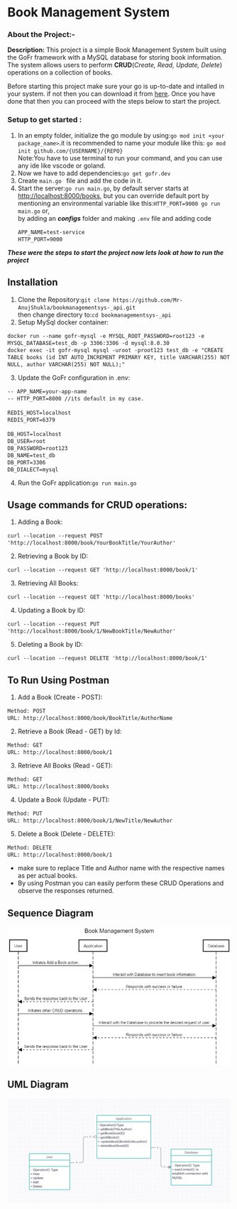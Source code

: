 # Book Management System

### About the Project:-
**Description:** This project is a simple Book Management System built using the GoFr framework with a MySQL database for storing book information.
The system allows users to perform **CRUD**(_Create, Read, Update, Delete_) operations on a collection of books.

Before starting this project make sure your go is up-to-date and intalled in your system.
if not then you can download it from [here](https://go.dev/).
Once you have done that then you can proceed with the steps below to start the project.

### Setup to get started :
1. In an empty folder, initialize the go module by using:`go mod init <your package_name>`.it is recommended to name your module like this: `go mod init github.com/{USERNAME}/{REPO}`<br>
Note:You have to use terminal to run your command, and you can use any ide like vscode or goland.<br>
2. Now we have to add dependencies:`go get gofr.dev`
3. Create `main.go ` file and add the code in it.
4. Start the server:`go run main.go`, by default server starts at [http://localhost:8000/books](http://localhost:8000/books), but you can override default port by mentioning an environmental variable
like this:`HTTP_PORT=9000 go run main.go`
 or,<br>
by adding an **_configs_** folder and making `.env` file and adding code
    ```
    APP_NAME=test-service
    HTTP_PORT=9000
    ```
   
**_These were the steps to start the project now lets look at how to run the project_**

## Installation
1. Clone the Repository:`git clone https://github.com/Mr-AnujShukla/bookmanagementsys-_api.git`<br>then change directory to:`cd bookmanagementsys-_api`
2. Setup MySql docker container:
```azure
docker run --name gofr-mysql -e MYSQL_ROOT_PASSWORD=root123 -e MYSQL_DATABASE=test_db -p 3306:3306 -d mysql:8.0.30
docker exec -it gofr-mysql mysql -uroot -proot123 test_db -e "CREATE TABLE books (id INT AUTO_INCREMENT PRIMARY KEY, title VARCHAR(255) NOT NULL, author VARCHAR(255) NOT NULL);"
```
3. Update the GoFr configuration in .env:
```azure
-- APP_NAME=your-app-name
-- HTTP_PORT=8000 //its default in my case.

REDIS_HOST=localhost
REDIS_PORT=6379

DB_HOST=localhost
DB_USER=root
DB_PASSWORD=root123
DB_NAME=test_db
DB_PORT=3306
DB_DIALECT=mysql

```
4. Run the GoFr application:`go run main.go`

## Usage commands for CRUD operations:
1. Adding a Book:
```azure
curl --location --request POST 'http://localhost:8000/book/YourBookTitle/YourAuthor'
```
2. Retrieving a Book by ID:
```azure
curl --location --request GET 'http://localhost:8000/book/1'
```
3. Retrieving All Books:
```azure
curl --location --request GET 'http://localhost:8000/books'
```
4. Updating a Book by ID:
```azure
curl --location --request PUT 'http://localhost:8000/book/1/NewBookTitle/NewAuthor'
``` 
5. Deleting a Book by ID:
```azure
curl --location --request DELETE 'http://localhost:8000/book/1'
```
## To Run Using Postman
1. Add a Book (Create - POST):
```azure
Method: POST
URL: http://localhost:8000/book/BookTitle/AuthorName
```
2. Retrieve a Book (Read - GET) by Id:
```azure
Method: GET
URL: http://localhost:8000/book/1
```
3.  Retrieve All Books (Read - GET):
```azure
Method: GET
URL: http://localhost:8000/books
```
4. Update a Book (Update - PUT):
```azure
Method: PUT
URL: http://localhost:8000/book/1/NewTitle/NewAuthor
```
5. Delete a Book (Delete - DELETE):
```azure
Method: DELETE
URL: http://localhost:8000/book/1
```
- make sure to replace Title and Author name with the respective names as per actual books.
- By using Postman you can easily perform these CRUD Operations and observe the responses returned.

## Sequence Diagram

![Sequence Diagram.png](assests/Sequence%20Diagram.png)

## UML Diagram
![UML Class diagram.png](assests/UML%20Class%20diagram.png)
